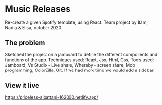 # Music Releases
Re-create a given Spotify template, using React. Team project by Bäm, Nadia & Elisa, october 2020.

## The problem

Sketched the project on a jamboard to define the different components and functions of the app.
Techniques used: React, Jsx, Html, Css,
Tools used: Jamboard, Vs Studio - Live share, Whereby - screen share, Mob programming, ColorZilla, Git.
If we had more time we would add a sidebar.

## View it live

https://priceless-albattani-162000.netlify.app/
